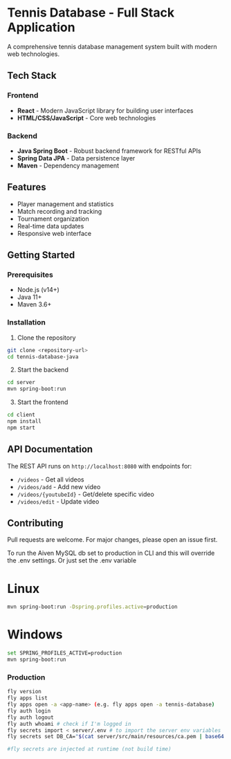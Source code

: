 # Tennis Database - Full Stack Application

A comprehensive tennis database management system built with modern web technologies.

## Tech Stack

### Frontend
- **React** - Modern JavaScript library for building user interfaces
- **HTML/CSS/JavaScript** - Core web technologies

### Backend
- **Java Spring Boot** - Robust backend framework for RESTful APIs
- **Spring Data JPA** - Data persistence layer
- **Maven** - Dependency management

## Features

- Player management and statistics
- Match recording and tracking
- Tournament organization
- Real-time data updates
- Responsive web interface

## Getting Started

### Prerequisites
- Node.js (v14+)
- Java 11+
- Maven 3.6+

### Installation

1. Clone the repository
```bash
git clone <repository-url>
cd tennis-database-java
```

2. Start the backend
```bash
cd server
mvn spring-boot:run
```

3. Start the frontend
```bash
cd client
npm install
npm start
```

## API Documentation

The REST API runs on `http://localhost:8080` with endpoints for:
- `/videos` - Get all videos
- `/videos/add` - Add new video
- `/videos/{youtubeId}` - Get/delete specific video
- `/videos/edit` - Update video

## Contributing

Pull requests are welcome. For major changes, please open an issue first.

To run the Aiven MySQL db set to production in CLI and this will override the .env settings. Or just set the .env variable
# Linux
```bash
mvn spring-boot:run -Dspring.profiles.active=production
```

# Windows
```bash
set SPRING_PROFILES_ACTIVE=production
mvn spring-boot:run
```

### Production
```bash
fly version
fly apps list
fly apps open -a <app-name> (e.g. fly apps open -a tennis-database)
fly auth login
fly auth logout
fly auth whoami # check if I'm logged in
fly secrets import < server/.env # to import the server env variables
fly secrets set DB_CA="$(cat server/src/main/resources/ca.pem | base64 -w 0)" # This sets ca.pem as a fly secret and encodes the certificate (base64 encoded)

#fly secrets are injected at runtime (not build time)

```